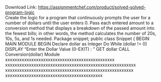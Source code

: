 Download Link: https://assignmentchef.com/product/solved-solved-program-logic
<br>
Create the logic for a program that continuously prompts the user for a number of dollars until the user enters 0. Pass each entered amount to a conversion method that displays a breakdown of the passed amount into the fewest bills; in other words, the method calculates the number of 20s, 10s, 5s, and 1s needed. Package snippet; public class Snippet { BEGIN MAIN MODULE BEGIN Declare dollar as Integer Do While (dollar != 0) DISPLAY “Enter the Dollar Value (0-EXIT) : ” GET dollar CALL Conversion(dollar) Module xxxxxxxxxxxxxxxxxxxxxxxxxxxxxxxxxxxxxxxxxxxxxx xxxxxxxxxxxxxxxxxxxxxxxxxxxxxxxxxxxxxxxxxxxxxxxxxxxxxxx xxxxxxxxxxxxxxxxxxxxxxxxxxxxxxxxxxxxxxxxxxxxxxxxxxxxxx xxxxxxxxxxxxxxxxxxxxxxxxxxxxxxxxxxxxxxxxx